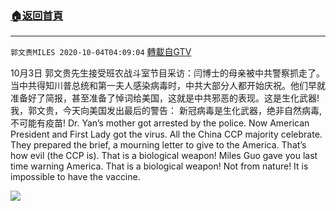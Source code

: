 ﻿###  [:house:返回首頁](https://github.com/ourhimalayas/txt)
---

`郭文贵MILES 2020-10-04T04:09:04` [轉載自GTV](https://gtv.org/web/#/UserInfo/5e596957357cc612d35a8044)

10月3日 郭文贵先生接受班农战斗室节目采访：闫博士的母亲被中共警察抓走了。当中共得知川普总统和第一夫人感染病毒时，中共大部分人都开始庆祝。他们早就准备好了简报，甚至准备了悼词给美国，这就是中共邪恶的表现。这是生化武器! 我，郭文贵，今天向美国发出最后的警告： 新冠病毒是生化武器，绝非自然病毒, 不可能有疫苗!
Dr. Yan’s mother got arrested by the police. Now American President and First Lady got the virus. All the China CCP majority celebrate. They prepared the brief, a mourning letter to give to the America. That’s how evil (the CCP is). That is a biological weapon! Miles Guo gave you last time warning America. That is a biological weapon! Not from nature! It is impossible to have the vaccine. 

[![](https://filegroup.gtv.org/cdn-cgi/image/width=600/https://filegroup.gtv.org/group3/web/20201004/08/01/0/de22ce145cba06513278f3073a0c66f4.png)](https://filegroup.gtv.org/group3/default/20201004/04/09/0/3140d12b026367bea205ad5ef2ba1414.MOV)